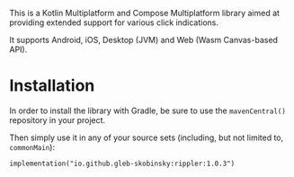 This is a Kotlin Multiplatform and Compose Multiplatform library aimed at providing extended support for various click indications.

It supports Android, iOS, Desktop (JVM) and Web (Wasm Canvas-based API).

# Installation

In order to install the library with Gradle, be sure to use the `mavenCentral()` repository in your project.

Then simply use it in any of your source sets (including, but not limited to, `commonMain`):

```
implementation("io.github.gleb-skobinsky:rippler:1.0.3")
```
